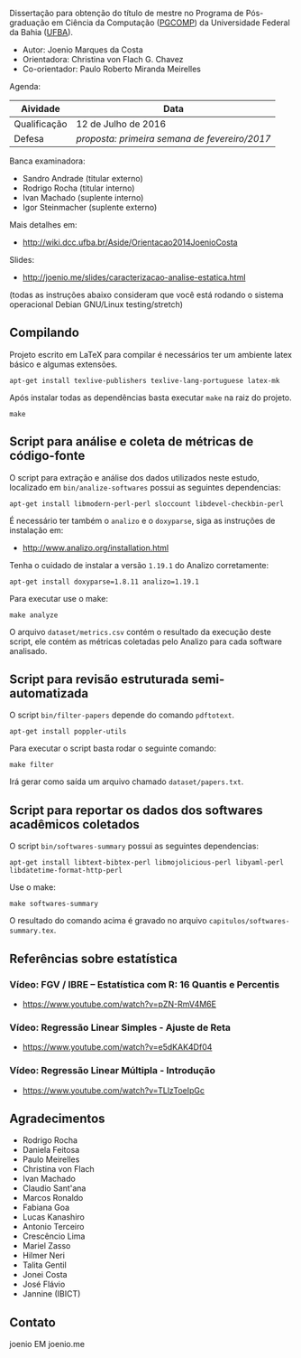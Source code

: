 Dissertação para obtenção do título de mestre no Programa de Pós-graduação em
Ciência da Computação ([PGCOMP](http://pgcomp.dcc.ufba.br)) da Universidade
Federal da Bahia ([UFBA](http://www.ufba.br)).

* Autor: Joenio Marques da Costa
* Orientadora: Christina von Flach G. Chavez
* Co-orientador: Paulo Roberto Miranda Meirelles

Agenda:

| Aividade     | Data                                          |
| ------------ | --------------------------------------------- |
| Qualificação | 12 de Julho de 2016                           |
| Defesa       | _proposta: primeira semana de fevereiro/2017_ |

Banca examinadora:

* Sandro Andrade (titular externo)
* Rodrigo Rocha (titular interno)
* Ivan Machado (suplente interno)
* Igor Steinmacher (suplente externo)

Mais detalhes em:
* http://wiki.dcc.ufba.br/Aside/Orientacao2014JoenioCosta

Slides:
* http://joenio.me/slides/caracterizacao-analise-estatica.html

(todas as instruções abaixo consideram que você está rodando o sistema
operacional Debian GNU/Linux testing/stretch)

## Compilando

Projeto escrito em LaTeX para compilar é necessários ter um ambiente latex
básico e algumas extensões.

    apt-get install texlive-publishers texlive-lang-portuguese latex-mk

Após instalar todas as dependências basta executar `make` na raiz do projeto.

    make

## Script para análise e coleta de métricas de código-fonte

O script para extração e análise dos dados utilizados neste estudo, localizado
em `bin/analize-softwares` possui as seguintes dependencias:

    apt-get install libmodern-perl-perl sloccount libdevel-checkbin-perl

É necessário ter também o `analizo` e o `doxyparse`, siga as instruções de
instalação em:

* http://www.analizo.org/installation.html

Tenha o cuidado de instalar a versão `1.19.1` do Analizo corretamente:

    apt-get install doxyparse=1.8.11 analizo=1.19.1

Para executar use o make:

    make analyze

O arquivo `dataset/metrics.csv` contém o resultado da execução deste
script, ele contém as métricas coletadas pelo Analizo para cada software
analisado.

## Script para revisão estruturada semi-automatizada

O script `bin/filter-papers` depende do comando `pdftotext`.

    apt-get install poppler-utils

Para executar o script basta rodar o seguinte comando:

    make filter

Irá gerar como saída um arquivo chamado `dataset/papers.txt`.

## Script para reportar os dados dos softwares acadêmicos coletados

O script `bin/softwares-summary` possui as seguintes dependencias:

    apt-get install libtext-bibtex-perl libmojolicious-perl libyaml-perl libdatetime-format-http-perl

Use o make:

    make softwares-summary

O resultado do comando acima é gravado no arquivo
`capitulos/softwares-summary.tex`.

## Referências sobre estatística

### Vídeo: FGV / IBRE – Estatística com R: 16 Quantis e Percentis

* https://www.youtube.com/watch?v=pZN-RmV4M6E

### Vídeo: Regressão Linear Simples - Ajuste de Reta

* https://www.youtube.com/watch?v=e5dKAK4Df04

### Vídeo: Regressão Linear Múltipla - Introdução

* https://www.youtube.com/watch?v=TLlzToeIpGc

## Agradecimentos

* Rodrigo Rocha
* Daniela Feitosa
* Paulo Meirelles
* Christina von Flach
* Ivan Machado
* Claudio Sant'ana
* Marcos Ronaldo
* Fabiana Goa
* Lucas Kanashiro
* Antonio Terceiro
* Crescêncio Lima
* Mariel Zasso
* Hilmer Neri
* Talita Gentil
* Jonei Costa
* José Flávio
* Jannine (IBICT)

## Contato

joenio EM joenio.me
